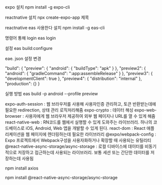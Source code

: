 expo 설치
npm install -g expo-cli

reactnative 설치 
npx create-expo-app 제목

reactnative eas 사용한다 설치 
npm install -g eas-cli

명령어 통해 login 
eas login

설정
eas build:configure


eae. json 설정 변경

  "build": {
    "preview": {
      "android": {
        "buildType": "apk"
      }
    },
    "preview2": {
      "android": {
        "gradleCommand": ":app:assembleRelease"
      }
    },
    "preview3": {
      "developmentClient": true
    },
    "preview4": {
      "distribution": "internal"
    },
    "production": {}
  }

실행 방법
eas build -p android --profile preview


expo-auth-session : 웹 브라우저를 사용해 사용자인증 관리하고, 토큰 반환받는데에 필요한 redirection, 상태 관리 로직처리해줌
expo-crypto : 데이터 해싱
expo-web-browser : 사용자에게 웹 브라우저 제공하여 외부 웹 페이지나 URL를 열 수 있게 해줌
react-native-web : RN코드를 웹에서 실행할 수 있게 도와주는 라이브러리. 하나의 코드베이스로 iOS, Android, Web 앱을 개발할 수 있게 된다.
react-dom : React 애플리케이션을 웹 페이지에 렌더링하는데 필요한 라이브러리
@expo/webpack-config : Expo 프로젝트에서 Webpack구성을 사용자화하거나 확장할 때 사용되는 유틸리티
@react-native-async-storage/async-storage : 로컬 디바이스에 데이터를 비동기적으로 저장하고 접근하는데 사용되는 라이브러리. 보통 세션 또는 간단한 데이터를 저장하는데 사용됨

npm install axios

npm install @react-native-async-storage/async-storage